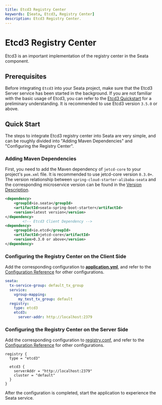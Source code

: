 ```yaml
---
title: Etcd3 Registry Center
keywords: [Seata, Etcd3, Registry Center]
description: Etcd3 Registry Center.
---
```


# Etcd3 Registry Center

Etcd3 is an important implementation of the registry center in the Seata component.

## Prerequisites

Before integrating `Etcd3` into your Seata project, make sure that the Etcd3 Server service has been started in the background. If you are not familiar with the basic usage of Etcd3, you can refer to the [Etcd3 Quickstart](https://etcd.io/docs/v3.5/quickstart) for a preliminary understanding. It is recommended to use Etcd3 version `3.5.0` or above.

## Quick Start

The steps to integrate Etcd3 registry center into Seata are very simple, and can be roughly divided into "Adding Maven Dependencies" and "Configuring the Registry Center".

### Adding Maven Dependencies

First, you need to add the Maven dependency of `jetcd-core` to your project's `pom.xml` file. It is recommended to use jetcd-core version `0.3.0+`. The version relationship between `spring-cloud-starter-alibaba-seata` and the corresponding microservice version can be found in the [Version Description](https://github.com/alibaba/spring-cloud-alibaba/wiki/%E7%89%88%E6%9C%AC%E8%AF%B4%E6%98%8E).

```xml
<dependency>
    <groupId>io.seata</groupId>
    <artifactId>seata-spring-boot-starter</artifactId>
    <version>latest version</version>
</dependency>
        <!-- Etcd3 Client Dependency -->
<dependency>
    <groupId>io.etcd</groupId>
    <artifactId>jetcd-core</artifactId>
    <version>0.3.0 or above</version>
</dependency>

```

### Configuring the Registry Center on the Client Side

Add the corresponding configuration to [**application.yml**](https://github.com/seata/seata/blob/develop/script/client/spring/application.yml), and refer to the [Configuration Reference](https://github.com/seata/seata/tree/develop/script/client) for other configurations.

```yaml
seata:
  tx-service-group: default_tx_group
  service:
    vgroup-mapping:
      my_test_tx_group: default
  registry:
    type: etcd3
    etcd3:
      server-addr: http://localhost:2379
```

### Configuring the Registry Center on the Server Side

Add the corresponding configuration to [registry.conf](https://github.com/seata/seata/blob/develop/script/server/config/registry.conf), and refer to the [Configuration Reference](https://github.com/seata/seata/tree/develop/script/server) for other configurations.

```
registry {
  type = "etcd3"
 
  etcd3 {
    serverAddr = "http://localhost:2379"
    cluster = "default"
  }
}
```

After the configuration is completed, start the application to experience the Seata service.
